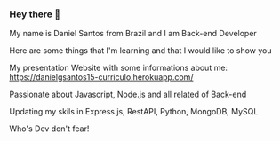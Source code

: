 ### Hey there 👋
My name is Daniel Santos from Brazil and I am Back-end Developer

Here are some things that I'm learning and that I would like to show you

My presentation Website with some informations about me: https://danielgsantos15-curriculo.herokuapp.com/

Passionate about Javascript, Node.js and all related of Back-end

Updating my skils in Express.js, RestAPI, Python, MongoDB, MySQL

Who's Dev don't fear!
